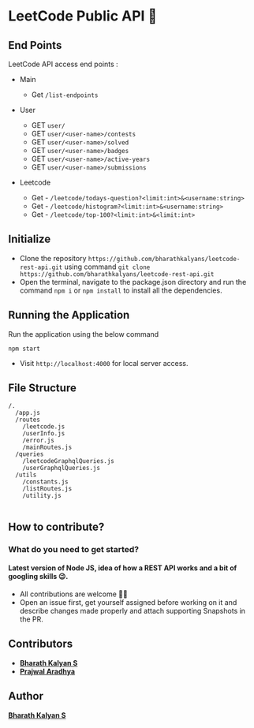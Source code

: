# LeetCode Public API 🚀

## End Points
LeetCode API access end points :

- Main
  - Get `/list-endpoints`

- User
  - GET  ``user/``
  - GET ``user/<user-name>/contests``
  - GET ``user/<user-name>/solved``
  - GET ``user/<user-name>/badges``
  - GET ``user/<user-name>/active-years``
  - GET ``user/<user-name>/submissions``

- Leetcode
  - Get - ` /leetcode/todays-question?<limit:int>&<username:string> `
  - Get - ` /leetcode/histogram?<limit:int>&<username:string> `
  - Get - ` /leetcode/top-100?<limit:int>&<limit:int> `

## Initialize

- Clone the repository `https://github.com/bharathkalyans/leetcode-rest-api.git` using command ``git clone https://github.com/bharathkalyans/leetcode-rest-api.git``
- Open the terminal, navigate to the package.json directory and run the command ``npm i`` or ``npm install`` to install all the dependencies.

## Running the Application

Run the application using the below command

```
npm start
```

- Visit `http://localhost:4000` for local server access.



## File Structure

```
/.
  /app.js
  /routes
    /leetcode.js
    /userInfo.js
    /error.js
    /mainRoutes.js
  /queries
    /leetcodeGraphqlQueries.js
    /userGraphqlQueries.js
  /utils
    /constants.js
    /listRoutes.js
    /utility.js
    
```



## How to contribute?
### What do you need to get started?
#### Latest version of Node JS, idea of how a REST API works and a bit of googling skills 😉. 
- All contributions are welcome 🙌🏼
- Open an issue first, get yourself assigned before working on it and  describe changes made properly and attach supporting Snapshots in the PR. 

## Contributors
* <a href="https://github.com/bharathkalyans">**Bharath Kalyan S**</a> <br>
* <a href="https://github.com/07prajwal2000">**Prajwal Aradhya**</a> <br>

## Author
<a href="https://github.com/bharathkalyans">**Bharath Kalyan S**</a> <br>